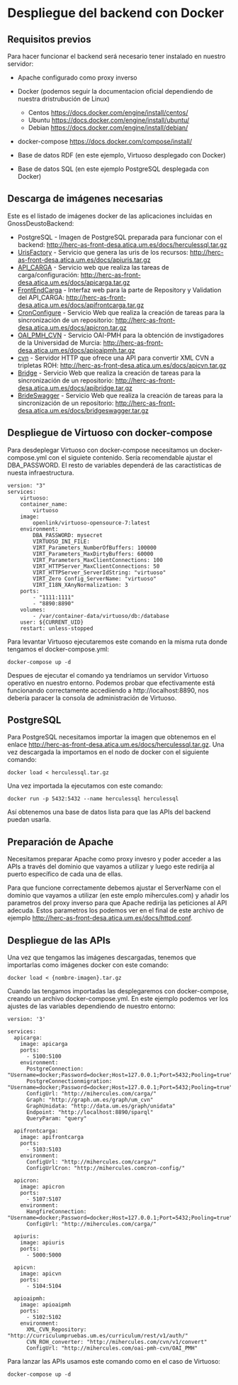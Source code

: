 # Despliegue del backend con Docker

## Requisitos previos
Para hacer funcionar el backend será necesario tener instalado en nuestro servidor:
* Apache configurado como proxy inverso

* Docker (podemos seguir la documentacion oficial dependiendo de nuestra dristrubución de Linux) 
    - Centos https://docs.docker.com/engine/install/centos/
    - Ubuntu https://docs.docker.com/engine/install/ubuntu/
    - Debian https://docs.docker.com/engine/install/debian/
    
* docker-compose https://docs.docker.com/compose/install/  

* Base de datos RDF (en este ejemplo, Virtuoso desplegado con Docker)

* Base de datos SQL (en este ejemplo PostgreSQL desplegada con Docker)
 
## Descarga de imágenes necesarias

Este es el listado de imágenes docker de las aplicaciones incluidas en GnossDeustoBackend:

 - PostgreSQL - Imagen de PostgreSQL preparada para funcionar con el backend: http://herc-as-front-desa.atica.um.es/docs/herculessql.tar.gz
 - [UrisFactory](https://github.com/HerculesCRUE/GnossDeustoBackend/tree/master/UrisFactory "UrisFactory") - Servicio que genera las uris de los recursos: http://herc-as-front-desa.atica.um.es/docs/apiuris.tar.gz
 - [API_CARGA](https://github.com/HerculesCRUE/GnossDeustoBackend/tree/master/API_CARGA "API_CARGA") - Servicio web que realiza las tareas de carga/configuración: http://herc-as-front-desa.atica.um.es/docs/apicarga.tar.gz
 - [FrontEndCarga](https://github.com/HerculesCRUE/GnossDeustoBackend/tree/master/FrontEndCarga "FrontEndCarga") - Interfaz web para la parte de Repository y Validation del API_CARGA: http://herc-as-front-desa.atica.um.es/docs/apifrontcarga.tar.gz
 - [CronConfigure](https://github.com/HerculesCRUE/GnossDeustoBackend/tree/master/CronConfigure) - Servicio Web que realiza la creación de tareas para la sincronización de un repositorio: http://herc-as-front-desa.atica.um.es/docs/apicron.tar.gz
 - [OAI_PMH_CVN](https://github.com/HerculesCRUE/GnossDeustoBackend/tree/master/OAI_PMH_CVN "OAI_PMH_CVN") - Servicio OAI-PMH para la obtención de invstigadores de la Universidad de Murcia: http://herc-as-front-desa.atica.um.es/docs/apioaipmh.tar.gz
 - [cvn](https://github.com/HerculesCRUE/GnossDeustoBackend/tree/master/cvn) - Servidor HTTP que ofrece una API para convertir XML CVN a tripletas ROH: http://herc-as-front-desa.atica.um.es/docs/apicvn.tar.gz
- [Bridge](https://github.com/HerculesCRUE/GnossDeustoBackend/tree/master/fair/bridge) - Servicio Web que realiza la creación de tareas para la sincronización de un repositorio: http://herc-as-front-desa.atica.um.es/docs/apibridge.tar.gz
- [BrideSwagger](https://github.com/HerculesCRUE/GnossDeustoBackend/tree/master/fair/bridge) - Servicio Web que realiza la creación de tareas para la sincronización de un repositorio: http://herc-as-front-desa.atica.um.es/docs/bridgeswagger.tar.gz

## Despliegue de Virtuoso con docker-compose

Para desdeplegar Virtuoso con docker-compose necesitamos un docker-compose.yml con el siguiete contenido. Sería recomendable ajustar el DBA_PASSWORD. El resto de variables dependerá de las caractísticas de nuesta infraestructura.

	version: "3"
	services:
	    virtuoso:
		container_name:
		    virtuoso
		image:
		    openlink/virtuoso-opensource-7:latest
		environment:
		    DBA_PASSWORD: mysecret      
		    VIRTUOSO_INI_FILE:            
		    VIRT_Parameters_NumberOfBuffers: 100000
		    VIRT_Parameters_MaxDirtyBuffers: 60000
		    VIRT_Parameters_MaxClientConnections: 100
		    VIRT_HTTPServer_MaxClientConnections: 50
		    VIRT_HTTPServer_ServerIdString: "virtuoso"
		    VIRT_Zero Config_ServerName: "virtuoso"
		    VIRT_I18N_XAnyNormalization: 3
		ports:
		    - "1111:1111"
		    - "8890:8890"
		volumes:
		    - /var/container-data/virtuoso/db:/database   
		user: ${CURRENT_UID}
		restart: unless-stopped

Para levantar Virtuoso ejecutaremos este comando en la misma ruta donde tengamos el docker-compose.yml:
	
	docker-compose up -d
	
Despues de ejecutar el comando ya tendríamos un servidor Virtuoso operativo en nuestro entorno. Podemos probar que efectivamente está funcionando correctamente accediiendo a http://localhost:8890, nos debería paracer la consola de administración de Virtuoso.

## PostgreSQL

Para PostgreSQL necesitamos importar la imagen que obtenemos en el enlace http://herc-as-front-desa.atica.um.es/docs/herculessql.tar.gz. Una vez descargada la importamos en el nodo de docker con el siguiente comando:
	
	docker load < herculessql.tar.gz
	
Una vez importada la ejecutamos con este comando:
	
	docker run -p 5432:5432 --name herculessql herculessql
	
Así obtenemos una base de datos lista para que las APIs del backend puedan usarla.

## Preparación de Apache

Necesitamos preparar Apache como proxy invesro y poder acceder a las APIs a través del dominio que vayamos a utilizar y luego este redirija al puerto específico de cada una de ellas.

Para que funcione correctamente debemos ajustar el ServerName con el dominio que vayamos a utilizar (en este emplo mihercules.com) y añadir los parametros del proxy inverso para que Apache redirija las peticiones al API adecuda. Estos parametros los podemos ver en el final de este archivo de ejemplo http://herc-as-front-desa.atica.um.es/docs/httpd.conf.


Despliegue de las APIs
----------------------------------

Una vez que tengamos las imágenes descargadas, tenemos que importarlas como imágenes docker con este comando: 

	docker load < {nombre-imagen}.tar.gz
 
Cuando las tengamos importadas las desplegaremos con docker-compose, creando un archivo docker-compose.yml. En este ejemplo podemos ver los ajustes de las variables dependiendo de nuestro entorno:

	version: '3'
	
	services:
	  apicarga:
	    image: apicarga
	    ports:
	      - 5100:5100
	    environment:
	      PostgreConnection: "Username=docker;Password=docker;Host=127.0.0.1;Port=5432;Pooling=true"
	      PostgreConnectionmigration: "Username=docker;Password=docker;Host=127.0.0.1;Port=5432;Pooling=true"
	      ConfigUrl: "http://mihercules.com/carga/"
	      Graph: "http://graph.um.es/graph/um_cvn"
	      GraphUnidata: "http://data.um.es/graph/unidata"
	      Endpoint: "http://localhost:8890/sparql"
	      QueryParam: "query"
		  
	  apifrontcarga:
	    image: apifrontcarga
	    ports:
	      - 5103:5103
	    environment:
	      ConfigUrl: "http://mihercules.com/carga/"
	      ConfigUrlCron: "http://mihercules.comcron-config/"
		  
	  apicron:
	    image: apicron
	    ports:
	      - 5107:5107
	    environment:
	      HangfireConnection: "Username=docker;Password=docker;Host=127.0.0.1;Port=5432;Pooling=true"
	      ConfigUrl: "http://mihercules.com/carga/"
	  
	  apiuris:
	    image: apiuris
	    ports:
	      - 5000:5000
	  
	  apicvn:
	    image: apicvn
	    ports:
	      - 5104:5104
		  
	  apioaipmh:
	    image: apioaipmh
	    ports:
	      - 5102:5102
	    environment:
	      XML_CVN_Repository: "http://curriculumpruebas.um.es/curriculum/rest/v1/auth/"
	      CVN_ROH_converter: "http://mihercules.com/cvn/v1/convert"
	      ConfigUrl: "http://mihercules.com/oai-pmh-cvn/OAI_PMH"

Para lanzar las APIs usamos este comando como en el caso de Virtuoso:

	docker-compose up -d

